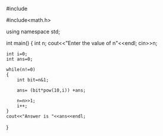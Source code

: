 
#include<iostream>
    
#include<math.h>
    
using namespace std;

int main()
{
    int n;
    cout<<"Enter the value of n"<<endl;
    cin>>n;
    
    int i=0;
    int ans=0;
    
    while(n!=0)
    {
        int bit=n&1;
        
        ans= (bit*pow(10,i)) +ans;
        
        n=n>>1;
        i++;
    }
    cout<<"Answer is "<<ans<<endl;
}
